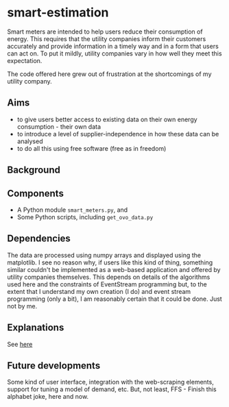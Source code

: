 # smart-estimation

Smart meters are intended to help users reduce their consumption of energy. This requires that the utility companies inform their customers accurately and provide information in a timely way and in a form that users can act on. To put it mildly, utility companies vary in how well they meet this expectation.

The code offered here grew out of frustration at the shortcomings of my utility company.

## Aims

- to give users better access to existing data on their own energy consumption - their own data
- to introduce a level of supplier-independence in how these data can be analysed
- to do all this using free software (free as in freedom)

## Background

<link to information elsewhere about smart metering, as implemented in the UK>

## Components

- A Python module `smart_meters.py`, and
- Some Python scripts, including `get_ovo_data.py`

## Dependencies

The data are processed using numpy arrays and displayed using the matplotlib. I see no reason why, if users like this kind of thing, something similar couldn't be implemented as a web-based application and offered by utility companies themselves. This depends on details of the algorithms used here and the constraints of EventStream programming but, to the extent that I understand my own creation (I do) and event stream programming (only a bit), I am reasonably certain that it could be done. Just not by me.

## Explanations

See [here]

[here]: (docs/explanation.md)



## Future developments

Some kind of user interface, integration with the web-scraping elements, support for tuning a model of demand, etc. But, not least, FFS - Finish this alphabet joke, here and now.